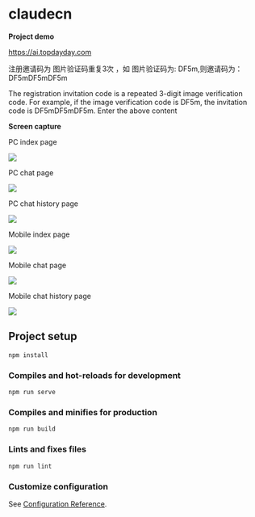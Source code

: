 # claudecn



**Project  demo**

https://ai.topdayday.com

注册邀请码为 图片验证码重复3次 ，如 图片验证码为: DF5m,则邀请码为：DF5mDF5mDF5m

The registration invitation code is a repeated 3-digit image verification code. For example, if the image verification code is DF5m, the invitation code is DF5mDF5mDF5m. Enter the above content



**Screen capture**

PC index page

![](C:\Users\Administrator\Desktop\git\pc_index.png)



PC chat page 

![](C:\Users\Administrator\Desktop\git\pc_chat.png)



PC chat history page

![](C:\Users\Administrator\Desktop\git\pc_his.png)



Mobile index page

![](C:\Users\Administrator\Desktop\git\m_index.jpg)



Mobile chat page

![](C:\Users\Administrator\Desktop\git\m_chat.jpg)



Mobile chat history  page

![](C:\Users\Administrator\Desktop\git\m_his.jpg)






## Project setup
```
npm install
```

### Compiles and hot-reloads for development
```
npm run serve
```

### Compiles and minifies for production
```
npm run build
```

### Lints and fixes files
```
npm run lint
```

### Customize configuration
See [Configuration Reference](https://cli.vuejs.org/config/).
